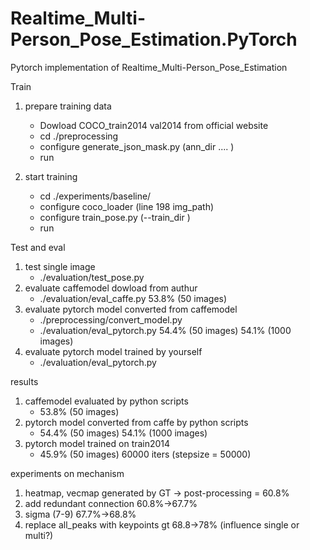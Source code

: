 # Realtime_Multi-Person_Pose_Estimation.PyTorch
Pytorch implementation of Realtime_Multi-Person_Pose_Estimation

Train
1. prepare training data
   - Dowload COCO_train2014 val2014 from official website
   - cd ./preprocessing
   - configure generate_json_mask.py (ann_dir .... )
   - run
   
2. start training
   - cd ./experiments/baseline/
   - configure coco_loader (line 198 img_path)
   - configure train_pose.py (--train_dir )
   - run



Test and eval
1. test single image
   - ./evaluation/test_pose.py
2. evaluate caffemodel dowload from authur
   - ./evaluation/eval_caffe.py    53.8% (50 images)
3. evaluate pytorch model converted from caffemodel
   - ./preprocessing/convert_model.py
   - ./evaluation/eval_pytorch.py  54.4% (50 images) 54.1% (1000 images)
4. evaluate pytorch model trained by yourself
   - ./evaluation/eval_pytorch.py  
   
   
results
1. caffemodel evaluated by python scripts
   - 53.8% (50 images)
2. pytorch model converted from caffe  by python scripts
   - 54.4% (50 images) 54.1% (1000 images)
3. pytorch model trained on train2014
   - 45.9% (50 images)  60000 iters (stepsize = 50000)



experiments on mechanism
1. heatmap, vecmap generated by GT -> post-processing = 60.8%
2. add redundant connection 60.8%->67.7%
3. sigma (7-9) 67.7%->68.8%
4. replace all_peaks with keypoints gt 68.8->78% (influence single or multi?)

